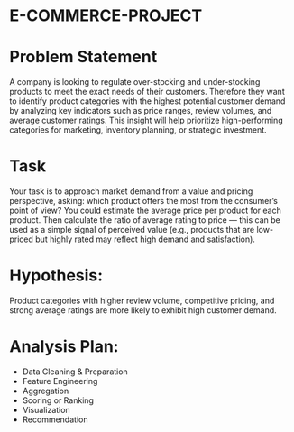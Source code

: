 # E-COMMERCE-PROJECT

# Problem Statement
A company is looking to regulate over-stocking and under-stocking products to meet the exact needs of their customers. Therefore they want to identify product categories with the highest potential customer demand by analyzing key indicators such as price ranges, review volumes, and average customer ratings. This insight will help prioritize high-performing categories for marketing, inventory planning, or strategic investment.
# Task
Your task is to approach market demand from a value and pricing perspective, asking: which product offers the most from the consumer’s point of view? You could estimate the average price per product for each product. Then calculate the ratio of average rating to price — this can be used as a simple signal of perceived value (e.g., products that are low-priced but highly rated may reflect high demand and satisfaction).
# Hypothesis:
Product categories with higher review volume, competitive pricing, and strong average ratings are more likely to exhibit high customer demand.
# Analysis Plan:
- Data Cleaning & Preparation
- Feature Engineering
- Aggregation
- Scoring or Ranking
- Visualization
- Recommendation
